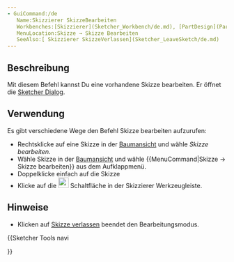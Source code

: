 ```yaml
---
- GuiCommand:/de
   Name:Skizzierer SkizzeBearbeiten
   Workbenches:[Skizzierer](Sketcher_Workbench/de.md), [PartDesign](PartDesign_Workbench/de.md)
   MenuLocation:Skizze → Skizze Bearbeiten
   SeeAlso:[ Skizzierer SkizzeVerlassen](Sketcher_LeaveSketch/de.md)
---
```



</div>

## Beschreibung


<div class="mw-translate-fuzzy">

Mit diesem Befehl kannst Du eine vorhandene Skizze bearbeiten. Er öffnet die [Sketcher Dialog](Sketcher_Dialog.md).


</div>

## Verwendung


<div class="mw-translate-fuzzy">

Es gibt verschiedene Wege den Befehl Skizze bearbeiten aufzurufen:

-   Rechtsklicke auf eine Skizze in der [Baumansicht](tree_view/de.md) und wähle *Skizze bearbeiten*.
-   Wähle Skizze in der [Baumansicht](tree_view/de.md) und wähle {{MenuCommand|Skizze → Skizze bearbeiten}} aus dem Aufklappmenü.
-   Doppelklicke einfach auf die Skizze
-   Klicke auf die <img alt="" src=images/Sketcher_EditSketch.svg  style="width:24px;"> Schaltfläche in der Skizzierer Werkzeugleiste.


</div>

## Hinweise


<div class="mw-translate-fuzzy">

-   Klicken auf [Skizze verlassen](Sketcher_LeaveSketch.md) beendet den Bearbeitungsmodus.


</div>


<div class="mw-translate-fuzzy">





</div>


{{Sketcher Tools navi

}}  
